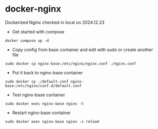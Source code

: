 # docker-nginx
Dockerized Nginx checked in local on 2024.12.23

- Get started with compose
```
docker compose up -d
```

- Copy config from base container and edit with sudo or create another file
```
sudo docker cp nginx-base:/etc/nginx/nginx.conf ./nginx.conf
```

- Put it back to nginx-base container
```
sudo docker cp ./default.conf nginx-base:/etc/nginx/conf.d/default.conf
```

- Test nginx-base container
```
sudo docker exec nginx-base nginx -t
```

- Restart nginx-base container
```
sudo docker exec nginx-base nginx -s reload
```